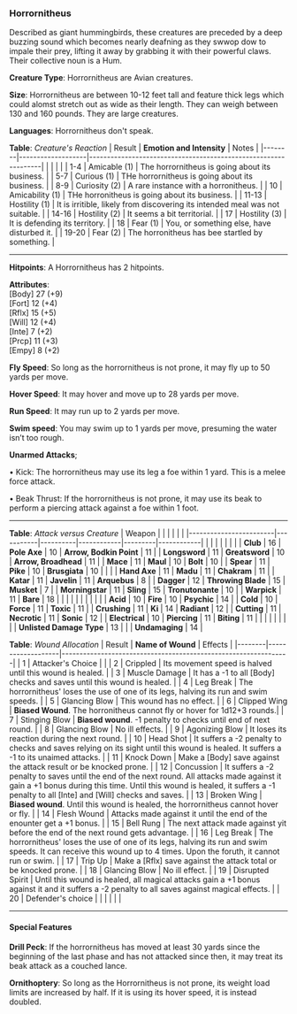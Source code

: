 ### Horrornitheus
Described as giant hummingbirds, these creatures are preceded by a deep buzzing sound which becomes nearly deafning as they swwop dow to impale their prey, lifting it away by grabbing it with their powerful claws. Their collective noun is a Hum.

**Creature Type**: Horrornitheus are Avian creatures.

**Size**: Horrornitheus are between 10-12 feet tall and feature thick legs which could alomst stretch out as wide as their length. They can weigh between 130 and 160 pounds. They are large creatures.

**Languages**: Horrornitheus don't speak.

**Table**: *Creature's Reaction*
| Result | **Emotion and Intensity** | Notes        |
|--------|-------------------|----------------------------------------------------------------|
|        |                                                |                                   |
|   1-4  | Amicable (1) | The horrornitheus is going about its business. |
|   5-7  | Curious (1)  | THe horrornitheus is going about its business. |
|  8-9   | Curiosity (2)     | A rare instance with a horronitheus. |
|   10   | Amicability (1)  | THe horronitheus is going about its business. |
|  11-13 | Hostility (1) | It is irritible, likely from discovering its intended meal was not suitable. |
|  14-16 | Hostility (2) | It seems a bit territorial. |
|   17   | Hostility (3) | It is defending its territory. |
|   18   | Fear (1)     | You, or something else, have disturbed it. |
|  19-20 | Fear (2)     | The horronitheus has bee startled by something. |

-----

**Hitpoints**: A Horrornitheus has 2 hitpoints.

**Attributes**:  
[Body] 27 (+9)  
[Fort] 12 (+4)  
[Rflx] 15 (+5)  
[Will] 12 (+4)  
[Inte] 7 (+2)  
[Prcp] 11 (+3)  
[Empy] 8 (+2)  

**Fly Speed**: So long as the horrornitheus is not prone, it may fly up to 50 yards per move.

**Hover Speed**: It may hover and move up to 28 yards per move.

**Run Speed**: It may run up to 2 yards per move.

**Swim speed**: You may swim up to 1 yards per move, presuming the water isn’t too rough.

**Unarmed Attacks**;

 • Kick: The horrornitheus may use its leg a foe within 1 yard. This is a melee force attack.

 • Beak Thrust: If the horrornitheus is not prone, it may use its beak to perform a piercing attack against a foe within 1 foot.

---------------------

**Table**: *Attack versus Creature*
| Weapon                 |          |            |         |            |         |
|------------------------|-----------|----------|------------|---------|------------|
|                        |          |            |         |            |         |
| **Club**                   | 16    | **Pole Axe**      | 10     | **Arrow, Bodkin Point**  | 11 |
| **Longsword**              | 11    | **Greatsword**    | 10     | **Arrow, Broadhead**     | 11 |
| **Mace**                   | 11    | **Maul**          | 10     | **Bolt**                 | 10 |
| **Spear**                  | 11    | **Pike**          | 10     | **Brusgiata** | 10     |  |     |
| **Hand Axe**               | 11    | **Madu** | 11     | **Chakram** | 11    |
| **Katar**                  | 11    | **Javelin**       | 11    | **Arquebus** | 8    |
| **Dagger**                 | 12    | **Throwing Blade** | 15   | **Musket** | 7    |
| **Morningstar**            | 11    | **Sling**         | 15    | **Tronutonante** | 10    |
| **Warpick**                | 11    | **Bare**       | 18 |  |     |
|                        |           |          |            |         |            |
| **Acid**                   | 10     | **Fire**          | 10     | **Psychic** | 14     |
| **Cold**                   | 10     | **Force**         | 11     | **Toxic**  | 11     |
| **Crushing**               | 11     | **Ki**            | 14     | **Radiant** | 12     |
| **Cutting**                | 11     | **Necrotic**      | 11     | **Sonic** | 12    |
| **Electrical**             | 10     | **Piercing**      | 11     | **Biting** | 11    |
|                        |           |          |            |         |            |
| **Unlisted Damage Type** | 13 |    |     | **Undamaging** | 14 |

**Table**: *Wound Allocation*
| Result | **Name of Wound** | Effects                                                        |
|--------|-------------------|----------------------------------------------------------------|
|   1    | Attacker's Choice |                                                                |
|   2    | Crippled          | Its movement speed is halved until this wound is healed.      |
|   3    | Muscle Damage     | It has a -1 to all [Body] checks and saves until this wound is healed. |
|   4    | Leg Break       | The horrornitheus' loses the use of one of its legs, halving its run and swim speeds. |
|   5    | Glancing Blow      | This wound has no effect. |
|   6    | Clipped Wing    | **Biased Wound**. The horronitheus cannot fly or hover for 1d12+3 rounds.|
|   7    | Stinging Blow    | **Biased wound**. -1 penalty to checks until end of next round. |
|   8    | Glancing Blow     | No ill effects.                                     |
|   9    | Agonizing Blow     | It loses its reaction during the next round. |
|   10   | Head Shot        | It suffers a -2 penalty to checks and saves relying on its sight until this wound is healed. It suffers a -1 to its unaimed attacks. |
|   11   | Knock Down        | Make a [Body] save against the attack result or be knocked prone. |
|   12   | Concussion        | It suffers a -2 penalty to saves until the end of the next round. All attacks made against it gain a +1 bonus during this time. Until this wound is healed, it suffers a -1 penalty to all [Inte] and [Will] checks and saves. |
|   13   | Broken Wing       | **Biased wound**. Until this wound is healed, the horrornitheus cannot hover or fly.  |
|   14   | Flesh Wound       | Attacks made against it until the end of the enounter get a +1 bonus. |
|   15   | Bell Rung         | The next attack made against yit before the end of the next round gets advantage.  |
|   16   | Leg Break    | The horrornitheus' loses the use of one of its legs, halving its run and swim speeds. It can receive this wound up to 4 times. Upon the foruth, it cannot run or swim. |
|   17   | Trip Up           | Make a [Rflx] save against the attack total or be knocked prone.                                  |
|   18   | Glancing Blow         | No ill effect. |
|   19   | Disrupted Spirit  | Until this wound is healed, all magical attacks gain a +1 bonus against it and it suffers a -2 penalty to all saves against magical effects. |
|   20   | Defender's choice |                                   |
|        |                                                |                                   |

---------------------

#### Special Features

**Drill Peck**: If the horrornitheus has moved at least 30 yards since the beginning of the last phase and has not attacked since then, it may treat its beak attack as a couched lance.

**Ornithoptery**: So long as the Horrornitheus is not prone, its weight load limits are increased by half. If it is using its hover speed, it is instead doubled.
